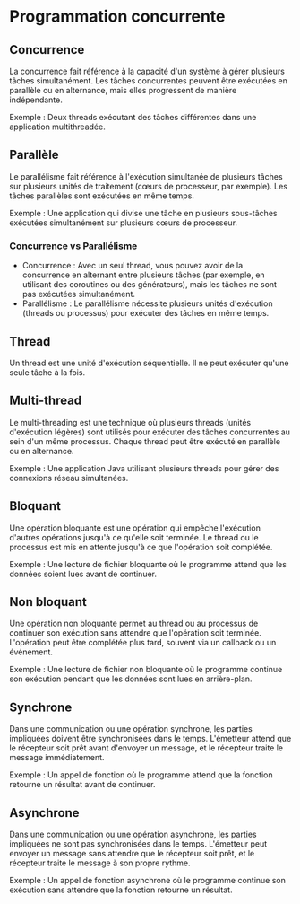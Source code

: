 # Programmation concurrente

## Concurrence
La concurrence fait référence à la capacité d'un système à gérer plusieurs tâches simultanément. Les tâches 
concurrentes peuvent être exécutées en parallèle ou en alternance, mais elles progressent de manière indépendante.

Exemple : Deux threads exécutant des tâches différentes dans une application multithreadée.

## Parallèle

Le parallélisme fait référence à l'exécution simultanée de plusieurs tâches sur plusieurs unités de
traitement (cœurs de processeur, par exemple). Les tâches parallèles sont exécutées en même temps.

Exemple : Une application qui divise une tâche en plusieurs sous-tâches exécutées simultanément sur plusieurs cœurs de 
processeur.

### Concurrence vs Parallélisme
- Concurrence : Avec un seul thread, vous pouvez avoir de la concurrence en alternant entre plusieurs tâches
(par exemple, en utilisant des coroutines ou des générateurs), mais les tâches ne sont pas exécutées simultanément.
- Parallélisme : Le parallélisme nécessite plusieurs unités d'exécution (threads ou processus) pour exécuter des tâches
en même temps.

## Thread
Un thread est une unité d'exécution séquentielle. Il ne peut exécuter qu'une seule tâche à la fois.

## Multi-thread
Le multi-threading est une technique où plusieurs threads (unités d'exécution légères) sont utilisés pour exécuter des
tâches concurrentes au sein d'un même processus. Chaque thread peut être exécuté en parallèle ou en alternance.

Exemple : Une application Java utilisant plusieurs threads pour gérer des connexions réseau simultanées.

## Bloquant
Une opération bloquante est une opération qui empêche l'exécution d'autres opérations jusqu'à ce qu'elle soit terminée. 
Le thread ou le processus est mis en attente jusqu'à ce que l'opération soit complétée.

Exemple : Une lecture de fichier bloquante où le programme attend que les données soient lues avant de continuer.

## Non bloquant
Une opération non bloquante permet au thread ou au processus de continuer son exécution sans attendre que l'opération 
soit terminée. L'opération peut être complétée plus tard, souvent via un callback ou un événement.

Exemple : Une lecture de fichier non bloquante où le programme continue son exécution pendant que les données sont lues 
en arrière-plan.

## Synchrone
Dans une communication ou une opération synchrone, les parties impliquées doivent être synchronisées dans le temps.
L'émetteur attend que le récepteur soit prêt avant d'envoyer un message, et le récepteur traite le message immédiatement.

Exemple : Un appel de fonction où le programme attend que la fonction retourne un résultat avant de continuer.

## Asynchrone
Dans une communication ou une opération asynchrone, les parties impliquées ne sont pas synchronisées dans le temps.
L'émetteur peut envoyer un message sans attendre que le récepteur soit prêt, et le récepteur traite le message à son
propre rythme.

Exemple : Un appel de fonction asynchrone où le programme continue son exécution sans attendre que la fonction retourne 
un résultat.

